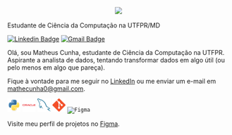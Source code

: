 <p align="center">
  <a href="https://github.com/DenverCoder1/readme-typing-svg"><img src="https://readme-typing-svg.herokuapp.com?font=Time+New+Roman&color=cyan&size=25&center=true&vCenter=true&width=600&height=100&lines=Matheus+Cunha..&hearts;++;++Developer;Computer+Science+Student"></a>
</p>

Estudante de Ciência da Computação na UTFPR/MD 

[![Linkedin Badge](https://img.shields.io/badge/-Matheus%20Cunha-0077B5?style=flat-square&logo=Linkedin&logoColor=white&link=https://www.linkedin.com/in/matheus-cunha1/)](https://www.linkedin.com/in/matheus-cunha1/) 
[![Gmail Badge](https://img.shields.io/badge/-mathecunha0@email.com-0077B5?style=flat-square&logo=Gmail&logoColor=white&link=mailto:mathecunha0@gmail.com)](mailto:mathecunha0@gmail.com)


Olá, sou Matheus Cunha, estudante de Ciência da Computação na UTFPR.
Aspirante a analista de dados, tentando transformar dados em algo útil (ou pelo menos em algo que pareça).


Fique à vontade para me seguir no [LinkedIn](https://www.linkedin.com/in/matheus-cunha1/) ou me enviar um e-mail em [mathecunha0@gmail.com](mailto:mathecunha0@gmail.com).

<code><img height="30" alt="Python" src="https://raw.githubusercontent.com/devicons/devicon/master/icons/python/python-original.svg"></code>
<code><img height="30" alt="Oracle" src="https://raw.githubusercontent.com/devicons/devicon/master/icons/oracle/oracle-original.svg"></code>
<code><img height="30" alt="SQL" src="https://raw.githubusercontent.com/devicons/devicon/master/icons/mysql/mysql-original.svg"></code>
<code><img height="30" alt="Git" src="https://raw.githubusercontent.com/devicons/devicon/master/icons/git/git-original.svg"></code>
<code><img height="30" alt="Figma" src="https://cdn.sanity.io/images/599r6htc/localized/46a76c802176eb17b04e12108de7e7e0f3736dc6-1024x1024.png?w=804&h=804&q=75&fit=max&auto=format"></code>



Visite meu perfil de projetos no [Figma](https://www.figma.com/@MatheusCunha).
